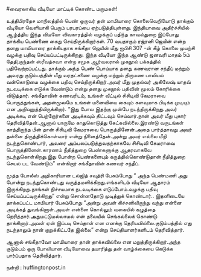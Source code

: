 #வைரலாகிய வீடியோ மாட்டிக் கொண்ட மருமகள்!

உத்திபிரதேச மாநிலத்தில் பெண் ஒருவர் தன் மாமியாரை கொலைவெறியோடு தாக்கும் வீடியோ  வெளியாகி பெரும் பரபரப்பை ஏற்படுத்தியுள்ளது. இந்தியாவை அதிர்ச்சியில் ஆழ்த்திய இந்த விடீயோ விவகாரத்தில் வழக்குப் பதிந்த காவல்துறை இப்போது தாக்கிய பெண்ணை கைது செய்திருக்கிறார்கள்.
70 வயதாகும் ரஜ்ரனி ஜெயின் என்ற தனது மாமியாரை தாக்கியதாக சங்கீதா ஜெயின்  மீது  ஐபிசி 307 -ன் கீழ் கொலை முயற்சி வழக்கு  பதிவு செய்யப்பட்டிருக்கிறது. இந்த வீடியோ இந்த ஆண்டு ஜனவரி மாதம் 5ம் தேதி,குந்தன் ஸ்ரீவத்சவா என்ற சமூக ஆர்வலரால் முகநூல் பக்கத்தில் பதிவேற்றப்பட்டது. தாக்கும் அந்த பெண் பொய்யாக தனது கணவரான சந்தீப் மற்றும் அவரது குடும்பத்தின் மீது வரதட்சணை வழக்கு மற்றும் திருமண பாலியல் வன்கொடுமை வழக்கை பதிவு செய்திருக்கிறார்.அவர் மீது முதல்வர் அகிலேஷ் யாதவ் நடவடிக்கை எடுக்க வேண்டும் என்று தனது முகநூல் பதிவின் மூலம் கோரிக்கை விடுத்தார்.
சங்கீதாவின் கணவரிடம், உங்கள் வீட்டில் சிசிடிவி கேமராவை பொருத்துங்கள், அதன்மூலமே உங்கள் மனைவியை கையும் களவுமாக பிடிக்க முடியும் என அறிவுறுத்தியிருக்கிறார்.
“இது போல இதற்கு முன்பே நடந்திருக்கிறது.அவர் அடிக்கடி என் பெற்றோர்களை அடிக்கவும் திட்டவும் செய்வார்.நான் அவர் மீது புகார் தெரிவித்தேன்.ஆனால் யாருமே காதுகொடுத்து கேட்கவில்லை.இரண்டு வருடங்கள் காத்திருந்த பின் தான் சிசிடிவி கேமராவை பொருத்தினேன்.அதை பார்த்தாவது அவர் தன்னை திருத்திக்கொள்வார் என்று நினைத்தேன்.அன்று அவர்  எல்லை மீறி நடந்துகொண்டார், அவரை  அம்பலப்படுத்துவதற்காகவே சிசிடிவி கேமராவை பொருத்தினேன்.காரணம் நீதித்துறை பெண்களுக்கு ஆதரவாகவே நடந்துகொள்கிறது.இது போன்ற பெண்களையும் கருத்தில்கொண்டுதான் நீதித்துறை  செயல் பட வேண்டும்”  என்கிறார் சங்கீதாவின் கணவர் சந்தீப்.

மூத்த போலீஸ் அதிகாரியான டல்ஜித் சவுத்ரி பேசும்போது “ அந்த பெண்மணி அது போன்று நடந்துகொண்டது வருத்தமளிக்கிறது.எங்களிடம் வீடியோ ஆதாரம் இருக்கிறது.நாங்கள் நிச்சயமாக நடவடிக்கை எடுப்போம்.வழக்கு பதிவு செய்யப்பட்டிருக்கிறது” என்று சொன்னதோடு முடித்துக் கொண்டார்..
இதனிடையே தாக்கப்பட்ட மாமியார் பேசும்போது “அன்று அவள் கிச்சனிலிருந்து வந்து என்னை அடிக்கத் துவங்கினாள்.அவள் என்னை கொல்லும் வகையில் கழுத்தை நெரித்தார்.அதுமட்டுமல்லாமல் என் தலையில் செங்கல்லைக்  கொண்டு தாக்கினார்.அவள் ஏன் இப்படி செய்தாள் என எனக்கு தெரியவில்லை.குடும்பத்தில் எது நடந்தாலும் நான் குறுக்கிட்டதே இல்லை” என்று செய்தியாளர்களிடம் தெரிவித்தார்.

ஆனால் சங்கீதாவோ மாமியாரை தான் தாக்கவில்லை என மறுத்திருக்கிறார்.அந்த குடும்பம் ஒரு போலியான வீடியோவை தயாரித்து தன் வாழ்க்கையை கெடுக்க பார்ப்பதாக தெரிவித்தார்.

நன்றி : huffingtonpost.in
